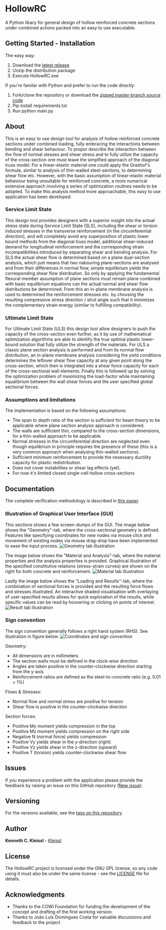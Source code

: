 # HollowRC
A Python libary for general design of hollow reinforced concrete sections under combined actions packed into an easy to use executable.

## Getting Started - Installation
The easy way:
1. Download the [latest release](https://github.com/Kleissl/HollowRC/releases/latest/download/HollowRC.zip)
2. Unzip the distribution package
3. Execute HollowRC.exe

If you're familar with Python and prefer to run the code directly:
1. Fork/clone the repository or download the [zipped master-branch source code](https://github.com/Kleissl/HollowRC/archive/master.zip)
2. Pip install requirements.txt
3. Run python main.py

## About
This is an easy to use design tool for analysis of hollow reinforced concrete sections under combined loading, fully embracing the interactions between bending and shear behaviour.
To propor describe the interaction between the flow of normal stesses and shear stress and to fully utilize the capacity of the cross-section one must leave the simplfied approach of the diagonal truss model.
For a linear-elastic material one could apply the Grashof's formula, similar to analysis of thin-walled steel-sections, to determining shear flow etc. 
However, with the basic assumption of linear-elastic material behaviour being unsuitable for reinforced concrete, a more numerical extensive approach involving a series of optimization routines needs to be adopted.
To make this analysis method more approachable, this easy to use application has been developed.

### Service Limit State
This design tool provides designers with a superior insight into the actual stress state during Service Limit State (SLS), including the shear or torsion induced stresses in the transverse reinforcement (in the circumferential direction), and will completely avoid any superposition of plastic lower bound methods from the diagonal truss model, additional shear-induced demand for longitudinal reinforcement and the corresponding strain incompatibilities introduced by separating shear and bending analysis.
For SLS the actual shear flow is determined based on a plane dual-section analysis, which just means that two nabouring plane-sections are analysed and from their differences in normal flow, simple equilibrium yields the corresponding shear flow distribution.
So only by applying the fundamental flexural member assumption of plane sections must remain plane combined with basic equilibrium equations can the actual normal and shear flow distributions be determined.
From this an in-plane membrane analysis is used to determined the reinforcement stresses etc. by choosing the resulting compressive stress direction / strut angle such that it minimizes the complementary strain energy (similar to fulfilling compatibility).

### Ultimate Limit State
For Ultimate Limit State (ULS) this design tool allow designers to push the capacity of the cross-section even further, as it by use of mathematical optimization algorithms are able to identify the true optimal plastic lower-bound solution that fully utilize the strength of the materials.
For ULS a classic plane section analysis is performed and from its normal flow distribution, an in-plane membrane analysis considering the yield conditions determines the leftover shear flow capacity at any given point along the cross-section, which then is integrated into a shear force capacity for each of the cross-sectional wall elements. Finally this is followed up by solving the optimization problem of maximizing the load-factor while maintaining equalibrium between the wall shear forces and the user specified global sectional forces.

### Assumptions and limitations
The implementation is based on the following assumptions:
* The span to depth ratio of the section is sufficient for beam theory to be applicable where plane section analysis approach is considered.
* The walls are sufficient thin, compared to the cross-section dimensions, for a thin-walled approach to be applicable.
* Normal stresses in the circumferential direction are neglected even though equilibrium in principle requires the presence of these (this is a very common approach when analysing thin-walled sections).
* Sufficient minimum reinforcement to provide the nesessary ductility capacity for plastic redistribution.
* Does not cover instabilities or shear lag effects (yet).
* For now it's limited closed single-cell hollow cross-sections 

## Documentation
The complete verification methodology is described in [this paper](docs/Paper_Kleissl_Costa.pdf).

### Illustration of Graphical User Interface (GUI)
This sections shows a few screen-dumps of the GUI.
The image below shows the "Geometry"-tab, where the cross-sectional geometry is defined. Features like specifying coordinates for new nodes via mouse click and movement of existing nodes via mouse drag-drop have been implemented to ease the input process.
![Geometry tab illustration](./docs/geometry_tab_illustration.png)

The image below shows the "Material and Analysis"-tab, where the material properties and the analysis properties is provided. Graphical illustration of the specified constitutive relations (stress-strain curves) are shown on the right for both concrete and reinforcement.
![Material tab illustration](./docs/material_tab_illustration.png)

Lastly the image below shows the "Loading and Results"-tab, where the combination of sectional forces is provided and the resulting force flows and stresses illustrated.
An interactive shaded visualisation with overlaying of user-specified results allows for quick exploration of the results, while specific values can be read by hoovering or clicking on points of interest.
![Result tab illustration](./docs/result_tab_illustration.png)

### Sign convention
The sign convention generally follows a right hand system (RHS). See illustration in figure below.
![Coordinates and sign convention](./resources/coordinates_and_sign_convention.png)

Geometry:
* All dimensions are in millimeters
* The section walls must be defined in the clock-wise direction
* Angles are taken positive in the counter-clockwise direction starting from the y-axis
* Reinforcement ratios are defined as the steel-to-concrete ratio (e.g. 0.01 = 1%)

Flows & Stresses:
* Normal flow and normal stress are positive for tension
* Shear flow is positive in the counter-clockwise direction

Section forces:
* Positive My moment yields compression in the top
* Positive Mz moment yields compression on the right side
* Negative N (normal force) yields compression
* Positive Vy yields shear in the y-direction (right)
* Positive Vz yields shear in the z-direction (upward)
* Positive T (torsion) yields counter-clockwise shear flow

## Issues
If you experience a problem with the application please provide the feedback by raising an issue on this GitHub repository ([New issue](https://github.com/Kleissl/HollowRC/issues/new)).

## Versioning
For the versions available, see the [tags on this repository](https://github.com/Kleissl/HollowRC/tags). 

## Author
**Kenneth C. Kleissl** - [Kleissl](https://github.com/Kleissl)

## License
The HollowRC project is licensed under the GNU GPL license, so any code using it must also be under the same license - see the [LICENSE](LICENSE) file for details.

## Acknowledgments
* Thanks to the COWI Foundation for funding the development of the concept and drafting of the first working version.
* Thanks to João Luís Domingues Costa for valuable discussions and feedback to the project
